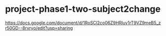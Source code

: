 # project-phase1-two-subject2change
<https://docs.google.com/document/d/1RoSCl2co06Z9HRluv1rT9VZ9meB5_zr50GD--8rvryo/edit?usp=sharing>
